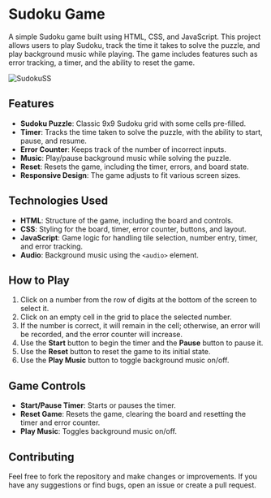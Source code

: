 # Sudoku Game

A simple Sudoku game built using HTML, CSS, and JavaScript. This project allows users to play Sudoku, track the time it takes to solve the puzzle, and play background music while playing. The game includes features such as error tracking, a timer, and the ability to reset the game.

![SudokuSS](https://github.com/user-attachments/assets/967d1050-ffe9-45af-a601-d6b0ee91cc1d)

## Features

- **Sudoku Puzzle**: Classic 9x9 Sudoku grid with some cells pre-filled.
- **Timer**: Tracks the time taken to solve the puzzle, with the ability to start, pause, and resume.
- **Error Counter**: Keeps track of the number of incorrect inputs.
- **Music**: Play/pause background music while solving the puzzle.
- **Reset**: Resets the game, including the timer, errors, and board state.
- **Responsive Design**: The game adjusts to fit various screen sizes.

## Technologies Used

- **HTML**: Structure of the game, including the board and controls.
- **CSS**: Styling for the board, timer, error counter, buttons, and layout.
- **JavaScript**: Game logic for handling tile selection, number entry, timer, and error tracking.
- **Audio**: Background music using the `<audio>` element.

## How to Play

1. Click on a number from the row of digits at the bottom of the screen to select it.
2. Click on an empty cell in the grid to place the selected number.
3. If the number is correct, it will remain in the cell; otherwise, an error will be recorded, and the error counter will increase.
4. Use the **Start** button to begin the timer and the **Pause** button to pause it.
5. Use the **Reset** button to reset the game to its initial state.
6. Use the **Play Music** button to toggle background music on/off.

## Game Controls

- **Start/Pause Timer**: Starts or pauses the timer.
- **Reset Game**: Resets the game, clearing the board and resetting the timer and error counter.
- **Play Music**: Toggles background music on/off.

## Contributing

Feel free to fork the repository and make changes or improvements. If you have any suggestions or find bugs, open an issue or create a pull request.
